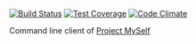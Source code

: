 [![Build Status](https://travis-ci.org/cornelius/myer.svg?branch=master)](https://travis-ci.org/cornelius/myer)
[![Test Coverage](https://codeclimate.com/github/cornelius/myer/badges/coverage.svg)](https://codeclimate.com/github/cornelius/myer)
[![Code Climate](https://codeclimate.com/github/cornelius/myer/badges/gpa.svg)](https://codeclimate.com/github/cornelius/myer)

Command line client of [Project MySelf](https://github.com/cornelius/project-myself)
